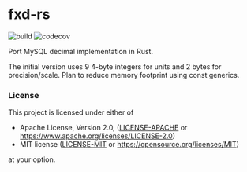 # fxd-rs

![build](https://github.com/jiangzhe/fxd-rs/actions/workflows/build.yml/badge.svg)
![codecov](https://codecov.io/gh/jiangzhe/fxd-rs/branch/main/graph/badge.svg?token=8WGYSWBJ23)

Port MySQL decimal implementation in Rust.

The initial version uses 9 4-byte integers for units and 2 bytes for precision/scale.
Plan to reduce memory footprint using const generics.

### License

This project is licensed under either of

 * Apache License, Version 2.0, ([LICENSE-APACHE](LICENSE-APACHE) or
   https://www.apache.org/licenses/LICENSE-2.0)
 * MIT license ([LICENSE-MIT](LICENSE-MIT) or
   https://opensource.org/licenses/MIT)

at your option.
